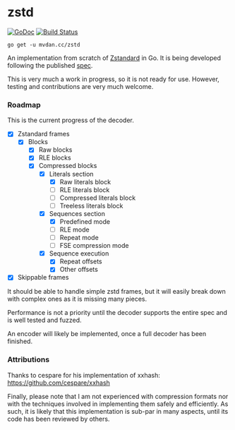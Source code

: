 # zstd

[![GoDoc](https://godoc.org/mvdan.cc/zstd?status.svg)](https://godoc.org/mvdan.cc/zstd)
[![Build Status](https://travis-ci.org/mvdan/zstd.svg?branch=master)](https://travis-ci.org/mvdan/zstd)

	go get -u mvdan.cc/zstd

An implementation from scratch of [Zstandard] in Go. It is being
developed following the published [spec].

This is very much a work in progress, so it is not ready for use.
However, testing and contributions are very much welcome.

### Roadmap

This is the current progress of the decoder.

- [x] Zstandard frames
  - [x] Blocks
    - [x] Raw blocks
    - [x] RLE blocks
    - [x] Compressed blocks
      - [x] Literals section
        - [x] Raw literals block
        - [ ] RLE literals block
        - [ ] Compressed literals block
        - [ ] Treeless literals block
      - [x] Sequences section
        - [x] Predefined mode
        - [ ] RLE mode
        - [ ] Repeat mode
        - [ ] FSE compression mode
      - [x] Sequence execution
        - [x] Repeat offsets
        - [x] Other offsets
- [x] Skippable frames

It should be able to handle simple zstd frames, but it will easily break
down with complex ones as it is missing many pieces.

Performance is not a priority until the decoder supports the entire spec
and is well tested and fuzzed.

An encoder will likely be implemented, once a full decoder has been
finished.

### Attributions

Thanks to cespare for his implementation of xxhash: https://github.com/cespare/xxhash

Finally, please note that I am not experienced with compression formats
nor with the techniques involved in implementing them safely and
efficiently. As such, it is likely that this implementation is sub-par
in many aspects, until its code has been reviewed by others.

[Zstandard]: https://facebook.github.io/zstd/
[spec]: https://github.com/facebook/zstd/blob/dev/doc/zstd_compression_format.md
